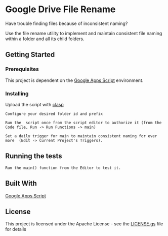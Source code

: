 # Google Drive File Rename

Have trouble finding files because of inconsistent naming?

Use the file rename utility to implement and maintain consistent file naming within a folder and all its child folders.


## Getting Started


### Prerequisites

This project is dependent on the [Google Apps Script](https://developers.google.com/apps-script/) environment.


### Installing

Upload the script with [clasp](https://developers.google.com/apps-script/guides/clasp#upload)

```
Configure your desired folder id and prefix
```
```
Run the  script once from the script editor to authorize it (from the Code file, Run -> Run Functions -> main)
```
```
Set a daily trigger for main to maintain consistent naming for ever more  (Edit -> Current Project's Triggers).
```

## Running the tests

```
Run the main() function from the Editor to test it.
```



## Built With

[Google Apps Script](https://developers.google.com/apps-script/)

## License

This project is licensed under the Apache License - see the [LICENSE.gs](LICENSE.gs) file for details
